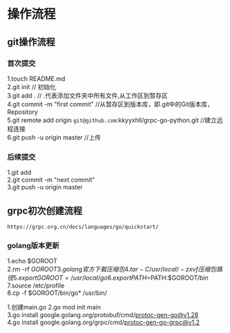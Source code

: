 # 操作流程  

## git操作流程  

### 首次提交  

1.touch README.md  
2.git init  // 初始化  
3.git add . // .代表添加文件夹中所有文件,从工作区到暂存区  
4.git commit -m "first commit"  //从暂存区到版本库，即.git中的Git版本库，Repository  
5.git remote add origin `git@github.com`:kkyyxhll/grpc-go-python.git //建立远程连接  
6.git push -u origin master //上传  

### 后续提交  

1.git add  
2.git commit -m "next commit"  
3.git push -u origin master

## grpc初次创建流程  

`https://grpc.org.cn/docs/languages/go/quickstart/`  

### golang版本更新

1.echo $GOROOT  
2.rm -rf $GOROOT  
3.golang官方下载压缩包  
4.tar -C /usr/local/ -zxvf 压缩包路径  
5.export GOROOT=/usr/local/go  
6.export PATH=$PATH:$GOROOT/bin  
7.source /etc/profile  
8.cp -f $GOROOT/bin/go* /usr/bin/  

1.创建main.go
2.go mod init main  
3.go install google.golang.org/protobuf/cmd/protoc-gen-go@v1.28  
4.go install google.golang.org/grpc/cmd/protoc-gen-go-grpc@v1.2  
